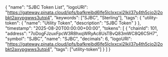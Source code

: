 {
  "name": "SJBC Token List",
  "logoURI": "https://gateway.pinata.cloud/ipfs/bafkreibd6lfe5lclxxcxi2lkil37s4th5cjo2j2obkt2axypgwws3utqi4",
  "keywords": ["SJBC", "Sterling"],
  "tags": {
    "utility-token": {
      "name": "Utility Token",
      "description": "SJBC Token"
    }
  },
  "timestamp": "2025-08-20T00:00:00+00:00",
  "tokens": [
    {
      "chainId": 101,
      "address": "7oDogFJzuxFpcW3R8hxqWRyAc8UsTBvQ83mWC8Q6C5H7",
      "symbol": "SJBC",
      "name": "SJBC",
      "decimals": 6,
      "logoURI": "https://gateway.pinata.cloud/ipfs/bafkreibd6lfe5lclxxcxi2lkil37s4th5cjo2j2obkt2axypgwws3utqi4",
      "tags": ["utility-token"]
    }
  ]
}
